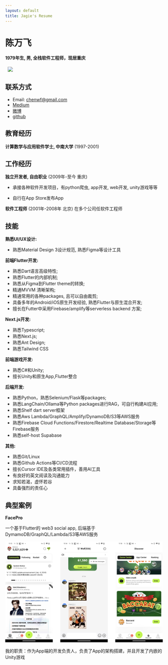 ```yaml
---
layout: default
title: Jagie's Resume
---
```

陈万飞
======

#### 1979年生, 男, 全栈软件工程师，现居重庆

&nbsp;
![](https://files.kimi.wxbiztool.com/WfT0uP0fPzntuW92uv5b1qQkXAS1FADp/me2.jpg)
&nbsp;

联系方式
---------
- Email: [chenwf@gmail.com](chenwf@gmail.com)
- [Medium](https://medium.com/@chencwf)
- [微博](https://weibo.com/jagie)
- [github](https://github.com/Heilum)



教育经历
---------

**计算数学与应用软件学士, 中南大学** (1997-2001)



工作经历
---------
**独立开发者, 自由职业** (2009年-至今 重庆)

- 承接各种软件开发项目，有python爬虫, app开发, web开发, unity游戏等等

- 自行在App Store发布App


**软件工程师** (2001年-2008年 北京)
在多个公司任软件工程师


技能
------
**熟悉UI/UX设计:**
- 熟悉Material Design 3设计规范, 熟悉Figma等设计工具

**前端Flutter开发:**
- 熟悉Dart语言高级特性;
- 熟悉Flutter的内部机制;
- 熟悉从Figma到Flutter theme的转换;
- 精通MVVM 清晰架构;
- 精通常用的各种packages, 且可以自由裁剪;
- 具备多年的Android/iOS原生开发经验, 熟悉Flutter与原生混合开发;
- 擅长在Futter中采用Firebase/amplify等serverless backend 方案;

**Next.js开发:**
- 熟悉Typescript;
- 熟悉Next.js;
- 熟悉Ant Design;
- 熟悉Tailwind CSS

**前端游戏开发:**
- 熟悉C#和Unity;
- 擅长Unity和原生App,Flutter整合


**后端开发:**
- 熟悉Python，熟悉Selenium/Flask等packages;
- 熟悉LangChain/Ollama等Python packages进行RAG，可自行构建AI应用;
- 熟悉Shelf dart server框架
- 熟悉Aws Lambda/GraphQL/Amplify/DynamoDB/S3等AWS服务
- 熟悉Firebase Cloud Functions/Firestore/Realtime Database/Storage等Firebase服务
- 熟悉self-host Supabase


**其他:**
- 熟悉Git/Linux
- 熟悉Github Actions等CI/CD流程
- 擅长Cursor IDE及各类常用插件，善用AI工具
- 有良好的英文阅读及沟通能力
- 求知若渴，虚怀若谷
- 具备强烈的责任心


典型案例
--------

**FacePro**

一个基于Flutter的 web3 social app, 后端基于DymamoDB/GraphQL/Lambda/S3等AWS服务

![Alt text](facepro.jpg)

我的职责：作为App端的开发负责人，负责了App的架构搭建，并且开发了内嵌的Unity游戏
